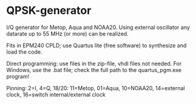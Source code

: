 # QPSK-generator
I/Q generator for Metop, Aqua and NOAA20.
Using external oscillator any datarate up to 55 MHz (or more) can be realized.

Fits in EPM240 CPLD; use Quartus lite (free software) to synthesize and load the code.

Direct programming: use files in the zip-file, vhdl files not needed.
For Windows, use the .bat file; check the full path to the quartus_pgm.exe program!

Pinning: 2=I, 4=Q, 18/20: 11=Metop, 01=Aqua, 10=NOAA20, 14=external clock, 16=switch internal/external clock
